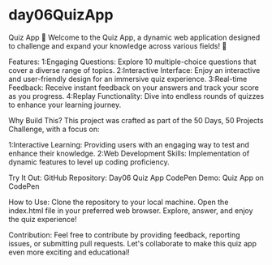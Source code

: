 # day06QuizApp
Quiz App
🧠 Welcome to the Quiz App, a dynamic web application designed to challenge and expand your knowledge across various fields! 🚀

Features:
1:Engaging Questions: Explore 10 multiple-choice questions that cover a diverse range of topics.
2:Interactive Interface: Enjoy an interactive and user-friendly design for an immersive quiz experience.
3:Real-time Feedback: Receive instant feedback on your answers and track your score as you progress.
4:Replay Functionality: Dive into endless rounds of quizzes to enhance your learning journey.

Why Build This?
This project was crafted as part of the 50 Days, 50 Projects Challenge, with a focus on:

1:Interactive Learning: Providing users with an engaging way to test and enhance their knowledge.
2:Web Development Skills: Implementation of dynamic features to level up coding proficiency.

Try It Out:
GitHub Repository: Day06 Quiz App
CodePen Demo: Quiz App on CodePen

How to Use:
Clone the repository to your local machine.
Open the index.html file in your preferred web browser.
Explore, answer, and enjoy the quiz experience!

Contribution:
Feel free to contribute by providing feedback, reporting issues, or submitting pull requests. Let's collaborate to make this quiz app even more exciting and educational!

